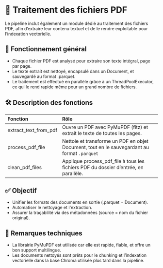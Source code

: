 # 📄 Traitement des fichiers PDF
Le pipeline inclut également un module dédié au traitement des fichiers PDF, afin d’extraire leur contenu textuel et de le rendre exploitable pour l’indexation vectorielle.

## 🔧 Fonctionnement général

* Chaque fichier PDF est analysé pour extraire son texte intégral, page par page.
* Le texte extrait est nettoyé, encapsulé dans un Document, et sauvegardé au format .parquet.
* Le traitement est effectué en parallèle grâce à un ThreadPoolExecutor, ce qui le rend rapide même pour un grand nombre de fichiers.

## 🛠 Description des fonctions

|Fonction|Rôle|
|:--|:--|
|extract_text_from_pdf|Ouvre un PDF avec PyMuPDF (fitz) et extrait le texte de toutes les pages.|
|process_pdf_file|Nettoie et transforme un PDF en objet Document, tout en le sauvegardant au format `.parquet`|
|clean_pdf_files|Applique process_pdf_file à tous les fichiers PDF du dossier d’entrée, en parallèle.|

## ✅ Objectif

* Unifier les formats des documents en sortie (.parquet + Document).
* Automatiser le nettoyage et l'extraction.
* Assurer la traçabilité via des métadonnées (source = nom du fichier original).

## 🧠 Remarques techniques

* La librairie PyMuPDF est utilisée car elle est rapide, fiable, et offre un bon support multilingue.
* Les documents nettoyés sont prêts pour le chunking et l’indexation vectorielle dans la base Chroma utilisée plus tard dans la pipeline.